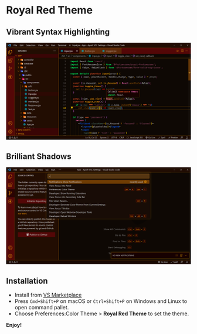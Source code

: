 # Royal Red Theme

## Vibrant Syntax Highlighting
![](screenshots/editorWithSideBar.png)

## Brilliant Shadows
![](screenshots/multi-sidebar.png)


## Installation
* Install from [VS Marketplace](https://marketplace.visualstudio.com/items?itemName=AJ-Dev.royal-red-theme)
* Press `Cmd+Shift+P` on macOS or `Ctrl+Shift+P` on Windows and Linux to open command pallet.
* Choose Preferences:Color Theme > **Royal Red Theme** to set the theme.
  
**Enjoy!**




